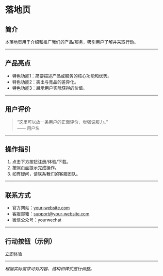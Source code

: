 # 落地页

## 简介

本落地页用于介绍和推广我们的产品/服务，吸引用户了解并采取行动。

---

## 产品亮点

- 特色功能1：简要描述产品或服务的核心功能和优势。
- 特色功能2：突出与竞品的差异化。
- 特色功能3：展示用户实际获得的价值。

---

## 用户评价

> “这里可以放一条用户的正面评价，增强说服力。”  
> —— 用户名

---

## 操作指引

1. 点击下方按钮注册/体验/下载。
2. 按照页面提示完成操作。
3. 如有疑问，请联系我们的客服团队。

---

## 联系方式

- 官方网站：[your-website.com](https://your-website.com)
- 客服邮箱：support@your-website.com
- 微信公众号：yourwechat

---

## 行动按钮（示例）

[立即体验](https://your-website.com)

---

*根据实际需求可对内容、结构和样式进行调整。*
